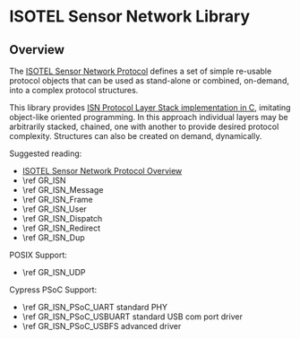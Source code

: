 # ISOTEL Sensor Network Library

## Overview

The [ISOTEL Sensor Network Protocol](https://www.isotel.eu/isn/overview.html) 
defines a set of simple re-usable protocol objects that can be used as stand-alone
or combined, on-demand, into a complex protocol structures.

This library provides [ISN Protocol Layer Stack implementation in C](https://www.isotel.eu/isn/), 
imitating object-like oriented programming. In this approach
individual layers may be arbitrarily stacked, chained, one with another to provide
desired protocol complexity. Structures can also be created on demand, dynamically.

Suggested reading:

- [ISOTEL Sensor Network Protocol Overview](https://www.isotel.eu/isn/overview.html) 
- \ref GR_ISN
- \ref GR_ISN_Message
- \ref GR_ISN_Frame
- \ref GR_ISN_User
- \ref GR_ISN_Dispatch
- \ref GR_ISN_Redirect
- \ref GR_ISN_Dup

POSIX Support:

- \ref GR_ISN_UDP

Cypress PSoC Support:

- \ref GR_ISN_PSoC_UART standard PHY
- \ref GR_ISN_PSoC_USBUART standard USB com port driver
- \ref GR_ISN_PSoC_USBFS advanced driver
